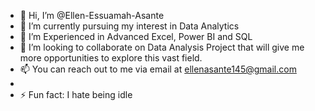 - 👋 Hi, I’m @Ellen-Essuamah-Asante
- 👀 I’m currently pursuing my interest in Data Analytics
- 🌱 I’m Experienced in Advanced Excel, Power BI and SQL
- 💞️ I’m looking to collaborate on Data Analysis Project that will give me more opportunities to explore this vast field.
- 📫 You can reach out to me via email at ellenasante145@gmail.com
- 
- ⚡ Fun fact: I hate being idle

<!---
Ellen-Essuamah-Asante/Ellen-Essuamah-Asante is a ✨ special ✨ repository because its `README.md` (this file) appears on your GitHub profile.
You can click the Preview link to take a look at your changes.
--->
